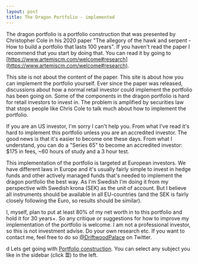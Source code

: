 ```yaml
---
layout: post
title: The Dragon Portfolio - implemented
---
```


The dragon portfolio is a portfolio construction that was presented by Christopher Cole in his 2020 paper "The allegory of the hawk and serpent - How to build a portfolio that lasts 100 years". If you haven't read the paper I recommend that you start by doing that. You can read it by going to [https://www.artemiscm.com/welcome#research](https://www.artemiscm.com/welcome#research).

This site is not about the content of the paper. This site is about how you can implement the portfolio yourself. Ever since the paper was released, discussions about how a normal retail investor could implement the portfolio has been going on. Some of the components in the dragon portfolio is hard for retail investors to invest in. The problem is amplified by securities law that stops people like Chris Cole to talk much about how to implement the portfolio. 

If you are an US investor, I'm sorry I can't help you. From what I've read it's hard to implement this portfolio unless you are an accredited investor. The good news is that it's easier to become one these days. From what I understand, you can do a "Series 65" to become an accredited investor: $175 in fees, ~60 hours of study and a 3 hour test.

This implementation of the portfolio is targeted at European investors. We have different laws in Europe and it's usually fairly simple to invest in hedge funds and other actively managed funds that's needed to implement the dragon portfolio the best way. As I'm Swedish I'm doing it from my perspective with Swedish krona (SEK) as the unit of account. But I believe all instruments should be available in all EU-countries (and the SEK is fairly closely following the Euro, so results should be similar).

I, myself, plan to put at least 80% of my net worth in to this portfolio and hold it for 30 years+. So any critique or suggestions for how to improve my implementation of the portfolio is welcome. I am not a professional investor, so this is not investment advise. Do your own research etc. If you want to contact me, feel free to do so [@DriftwoodPalace](https://twitter.com/DriftwoodPalace) on Twitter.

d
Lets get going with [Portfolio construction](/Dragon-Portfolio/portfolio-construction). You can select any subject you like in the sidebar (click **☰**) to the left. 
